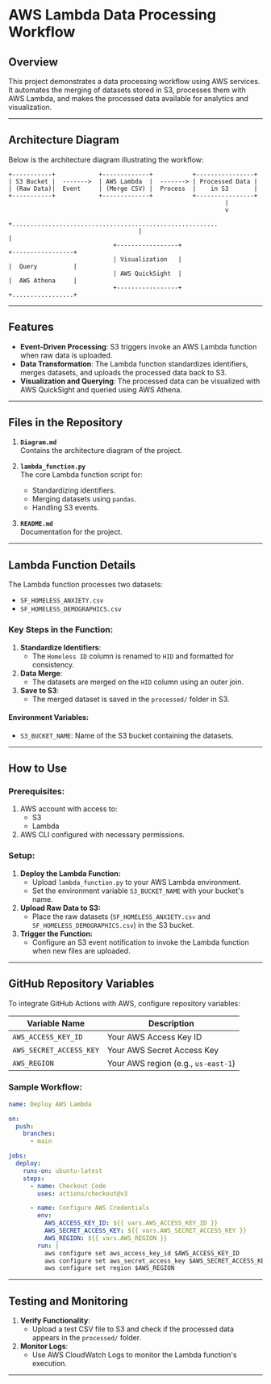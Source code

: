 
# AWS Lambda Data Processing Workflow

## Overview
This project demonstrates a data processing workflow using AWS services. It automates the merging of datasets stored in S3, processes them with AWS Lambda, and makes the processed data available for analytics and visualization.

---

## Architecture Diagram
Below is the architecture diagram illustrating the workflow:

```
+-----------+            +-------------+           +----------------+
| S3 Bucket |  ------->  | AWS Lambda  |  -------> | Processed Data |
| (Raw Data)|  Event     | (Merge CSV) |  Process  |    in S3       |
+-----------+            +-------------+           +----------------+ 
                                                            |
                                                            v
                                    +.........................................................       
                                    |                                                         |
                             +-----------------+                                   +-----------------+
                             | Visualization   |                                   |  Query          |
                             | AWS QuickSight  |                                   |  AWS Athena     |
                             +-----------------+                                   +.................+
```

---

## Features
- **Event-Driven Processing**: S3 triggers invoke an AWS Lambda function when raw data is uploaded.
- **Data Transformation**: The Lambda function standardizes identifiers, merges datasets, and uploads the processed data back to S3.
- **Visualization and Querying**: The processed data can be visualized with AWS QuickSight and queried using AWS Athena.

---

## Files in the Repository
1. **`Diagram.md`**  
   Contains the architecture diagram of the project.

2. **`lambda_function.py`**  
   The core Lambda function script for:
   - Standardizing identifiers.
   - Merging datasets using `pandas`.
   - Handling S3 events.

3. **`README.md`**  
   Documentation for the project.

---

## Lambda Function Details
The Lambda function processes two datasets:
- `SF_HOMELESS_ANXIETY.csv`
- `SF_HOMELESS_DEMOGRAPHICS.csv`

### Key Steps in the Function:
1. **Standardize Identifiers**: 
   - The `Homeless ID` column is renamed to `HID` and formatted for consistency.
2. **Data Merge**: 
   - The datasets are merged on the `HID` column using an outer join.
3. **Save to S3**: 
   - The merged dataset is saved in the `processed/` folder in S3.

#### Environment Variables:
- `S3_BUCKET_NAME`: Name of the S3 bucket containing the datasets.

---

## How to Use
### Prerequisites:
1. AWS account with access to:
   - S3
   - Lambda
2. AWS CLI configured with necessary permissions.

### Setup:
1. **Deploy the Lambda Function:**
   - Upload `lambda_function.py` to your AWS Lambda environment.
   - Set the environment variable `S3_BUCKET_NAME` with your bucket's name.
2. **Upload Raw Data to S3:**
   - Place the raw datasets (`SF_HOMELESS_ANXIETY.csv` and `SF_HOMELESS_DEMOGRAPHICS.csv`) in the S3 bucket.
3. **Trigger the Function:**
   - Configure an S3 event notification to invoke the Lambda function when new files are uploaded.

---

## GitHub Repository Variables
To integrate GitHub Actions with AWS, configure repository variables:

| Variable Name             | Description                 |
|---------------------------|-----------------------------|
| `AWS_ACCESS_KEY_ID`       | Your AWS Access Key ID      |
| `AWS_SECRET_ACCESS_KEY`   | Your AWS Secret Access Key  |
| `AWS_REGION`              | Your AWS region (e.g., `us-east-1`) |

### Sample Workflow:
```yaml
name: Deploy AWS Lambda

on:
  push:
    branches:
      - main

jobs:
  deploy:
    runs-on: ubuntu-latest
    steps:
      - name: Checkout Code
        uses: actions/checkout@v3

      - name: Configure AWS Credentials
        env:
          AWS_ACCESS_KEY_ID: ${{ vars.AWS_ACCESS_KEY_ID }}
          AWS_SECRET_ACCESS_KEY: ${{ vars.AWS_SECRET_ACCESS_KEY }}
          AWS_REGION: ${{ vars.AWS_REGION }}
        run: |
          aws configure set aws_access_key_id $AWS_ACCESS_KEY_ID
          aws configure set aws_secret_access_key $AWS_SECRET_ACCESS_KEY
          aws configure set region $AWS_REGION
```

---

## Testing and Monitoring
1. **Verify Functionality**:
   - Upload a test CSV file to S3 and check if the processed data appears in the `processed/` folder.
2. **Monitor Logs**:
   - Use AWS CloudWatch Logs to monitor the Lambda function's execution.

---


